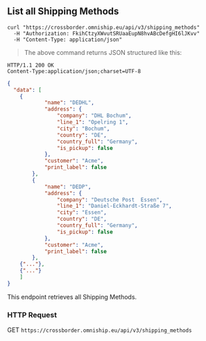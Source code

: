 ## List all Shipping Methods


```shell
curl "https://crossborder.omniship.eu/api/v3/shipping_methods"
  -H "Authorization: FkihCtzyXWvutSRUaaEupN8hvABcDefgHI6lJKvv"
  -H "Content-Type: application/json"
```

> The above command returns JSON structured like this:

```
HTTP/1.1 200 OK
Content-Type:application/json;charset=UTF-8
```
```json
{
  "data": [
    {
			"name": "DEDHL",
			"address": {
				"company": "DHL Bochum",
				"line_1": "Opelring 1",
				"city": "Bochum",
				"country": "DE",
				"country_full": "Germany",
				"is_pickup": false
			},
			"customer": "Acme",
			"print_label": false
		},
		{
			"name": "DEDP",
			"address": {
				"company": "Deutsche Post  Essen",
				"line_1": "Daniel-Eckhardt-Straße 7",
				"city": "Essen",
				"country": "DE",
				"country_full": "Germany",
				"is_pickup": false
			},
			"customer": "Acme",
			"print_label": false
		},
    {"..."},
    {"..."}
	]
}
```

This endpoint retrieves all Shipping Methods.

### HTTP Request

<span class="http-verb get">GET</span> `https://crossborder.omniship.eu/api/v3/shipping_methods`

